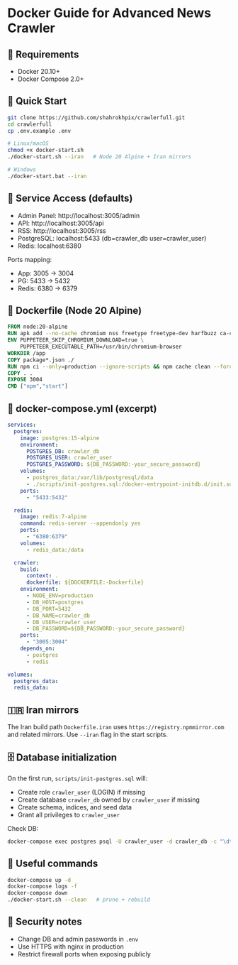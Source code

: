 # Docker Guide for Advanced News Crawler

## 🐳 Requirements
- Docker 20.10+
- Docker Compose 2.0+

## 🚀 Quick Start

```bash
git clone https://github.com/shahrokhpix/crawlerfull.git
cd crawlerfull
cp .env.example .env

# Linux/macOS
chmod +x docker-start.sh
./docker-start.sh --iran   # Node 20 Alpine + Iran mirrors

# Windows
./docker-start.bat --iran
```

## 🔌 Service Access (defaults)
- Admin Panel: http://localhost:3005/admin
- API: http://localhost:3005/api
- RSS: http://localhost:3005/rss
- PostgreSQL: localhost:5433 (db=crawler_db user=crawler_user)
- Redis: localhost:6380

Ports mapping:
- App: 3005 -> 3004
- PG: 5433 -> 5432
- Redis: 6380 -> 6379

## 🧱 Dockerfile (Node 20 Alpine)
```dockerfile
FROM node:20-alpine
RUN apk add --no-cache chromium nss freetype freetype-dev harfbuzz ca-certificates ttf-freefont
ENV PUPPETEER_SKIP_CHROMIUM_DOWNLOAD=true \
    PUPPETEER_EXECUTABLE_PATH=/usr/bin/chromium-browser
WORKDIR /app
COPY package*.json ./
RUN npm ci --only=production --ignore-scripts && npm cache clean --force
COPY . .
EXPOSE 3004
CMD ["npm","start"]
```

## 🧩 docker-compose.yml (excerpt)
```yaml
services:
  postgres:
    image: postgres:15-alpine
    environment:
      POSTGRES_DB: crawler_db
      POSTGRES_USER: crawler_user
      POSTGRES_PASSWORD: ${DB_PASSWORD:-your_secure_password}
    volumes:
      - postgres_data:/var/lib/postgresql/data
      - ./scripts/init-postgres.sql:/docker-entrypoint-initdb.d/init.sql
    ports:
      - "5433:5432"

  redis:
    image: redis:7-alpine
    command: redis-server --appendonly yes
    ports:
      - "6380:6379"
    volumes:
      - redis_data:/data

  crawler:
    build:
      context: .
      dockerfile: ${DOCKERFILE:-Dockerfile}
    environment:
      - NODE_ENV=production
      - DB_HOST=postgres
      - DB_PORT=5432
      - DB_NAME=crawler_db
      - DB_USER=crawler_user
      - DB_PASSWORD=${DB_PASSWORD:-your_secure_password}
    ports:
      - "3005:3004"
    depends_on:
      - postgres
      - redis

volumes:
  postgres_data:
  redis_data:
```

## 🇮🇷 Iran mirrors
The Iran build path `Dockerfile.iran` uses `https://registry.npmmirror.com` and related mirrors. Use `--iran` flag in the start scripts.

## 🗄️ Database initialization
On the first run, `scripts/init-postgres.sql` will:
- Create role `crawler_user` (LOGIN) if missing
- Create database `crawler_db` owned by `crawler_user` if missing
- Create schema, indices, and seed data
- Grant all privileges to `crawler_user`

Check DB:
```bash
docker-compose exec postgres psql -U crawler_user -d crawler_db -c "\dt"
```

## 🔧 Useful commands
```bash
docker-compose up -d
docker-compose logs -f
docker-compose down
./docker-start.sh --clean   # prune + rebuild
```

## 🔐 Security notes
- Change DB and admin passwords in `.env`
- Use HTTPS with nginx in production
- Restrict firewall ports when exposing publicly